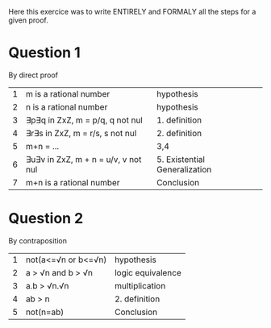 Here this exercice was to write ENTIRELY and FORMALY all the steps for a given proof.


# Question 1

By direct proof

|   |                                     |                               |
|---|-------------------------------------|-------------------------------|
| 1 | m is a rational number              | hypothesis                    |
| 2 | n is a rational number              | hypothesis                    |
| 3 | ∃p∃q in ZxZ, m = p/q, q not nul     | 1. definition                 |
| 4 | ∃r∃s in ZxZ, m = r/s, s not nul     | 2. definition                 |
| 5 | m+n = ...                           | 3,4                           |
| 6 | ∃u∃v in ZxZ, m + n = u/v, v not nul | 5. Existential Generalization |
| 7 | m+n is a rational number            | Conclusion                    |


# Question 2

By contraposition

|   |                                     |                               |
|---|-------------------------------------|-------------------------------|
| 1 | not(a<=√n or b<=√n)                 | hypothesis                    |
| 2 | a > √n and b > √n                   | logic equivalence             |
| 3 | a.b > √n.√n                         | multiplication                |
| 4 | ab > n                              | 2. definition                 |
| 5 | not(n=ab)                           | Conclusion                    |
           